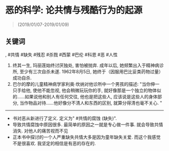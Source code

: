 # 恶的科学: 论共情与残酷行为的起源


> (2019/01/07-2019/01/09)

## 关键词
, #共情 #缺失 #残忍 #杀戮 #西蒙 #巴伦 #科恩 #恶 #人性

1. 终其一生, 玛丽莲始终讨厌独处, 害怕被抛弃. 成年以后, 她频繁出入于精神病诊所, 至少有三次自杀未遂. 1962年8月5日, 她终于（因服用巴比妥类药物过量）成功自杀.
2. 巴尔的摩的儿童精神病学家利奥·坎纳对他诊所中一个男孩的描述: "当你伸一只手给他, 使他不能忽视, 他会稍微玩玩你的手, 就好像那是一个独立的物体似的……如果说他和别人有任何交往, 他也是把这些人, 应该说是这些人的身体部分, 当作物品对待……他好像分不清人和东西的区别, 就算分得清也毫不关心. "

--------

* 书对恶从新进行了定义. 定义为" #共情的腐蚀 (缺失)".
* 导致共情腐蚀中原因很多. 最简单的原因之一就是专心做一件事. 就会导致共情消失. 对他人的痛苦视而不见
* 正本书中探讨的一个人严重缺失共情大多是因为童年缺失关爱. 而这个我感觉不是很喜欢. 我坚定的相信是有恶的存在的.
